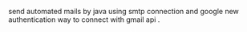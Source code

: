 send automated mails by java using smtp connection and google new authentication way to connect with gmail api . 
